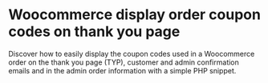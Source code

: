 # Woocommerce display order coupon codes on thank you page
Discover how to easily display the coupon codes used in a Woocommerce order on the thank you page (TYP), customer and admin confirmation emails and in the admin order information with a simple PHP snippet.
